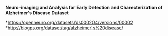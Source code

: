 
<b>Neuro-imaging and Analysis for Early Detection and Charecterization of Alzheimer's Disease</b>
<b>Dataset</b>

*<a>https://openneuro.org/datasets/ds000204/versions/00002</a>
*<a>http://biogps.org/dataset/tag/alzheimer's%20disease/</a>
